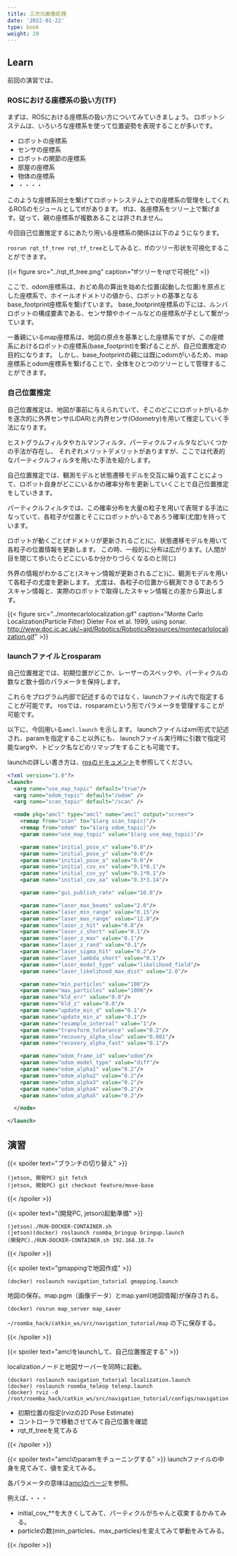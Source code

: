 ```yaml
---
title: 三次元画像処理
date: '2022-01-22'
type: book
weight: 20
---
```


<!--more-->

## Learn

前回の演習では、


### ROSにおける座標系の扱い方(TF)
まずは、ROSにおける座標系の扱い方についてみていきましょう。
ロボットシステムは、いろいろな座標系を使って位置姿勢を表現することが多いです。

- ロボットの座標系
- センサの座標系
- ロボットの関節の座標系
- 部屋の座標系
- 物体の座標系
-  ・・・・

このような座標系同士を繋げてロボットシステム上での座標系の管理をしてくれるROSのモジュールとしてtfがあります。
tfは、各座標系をツリー上で繋げます。従って、親の座標系が複数あることは許されません。

今回自己位置推定するにあたり用いる座標系の関係は以下のようになります。

`rosrun rqt_tf_tree rqt_tf_tree`としてみると、tfのツリー形状を可視化することができます。

{{< figure src="../rqt_tf_tree.png" caption="tfツリーをrqtで可視化" >}}

ここで、odom座標系は、おどめ鳥の算出を始めた位置(起動した位置)を原点とした座標系で、ホイールオドメトリの値から、ロボットの基準となるbase_footprint座標系を繋げています。
base_footprint座標系の下には、ルンバロボットの構成要素である、センサ類やホイールなどの座標系が子として繋がっています。

一番親にいるmap座標系は、地図の原点を基準とした座標系ですが、この座標系におけるロボットの座標系(base_footprint)を繋げることが、自己位置推定の目的になります。
しかし、base_footprintの親には既にodomがいるため、map座標系とodom座標系を繋げることで、全体をひとつのツリーとして管理することができます。


### 自己位置推定

自己位置推定は、地図が事前に与えられていて、そこのどこにロボットがいるかを逐次的に外界センサ(LiDAR)と内界センサ(Odometry)を用いて推定していく手法になります。

ヒストグラムフィルタやカルマンフィルタ、パーティクルフィルタなどいくつかの手法が存在し、
それぞれメリットデメリットがありますが、ここでは代表的なパーティクルフィルタを用いた手法を紹介します。

自己位置推定では、観測モデルと状態遷移モデルを交互に繰り返すことによって、ロボット自身がどこにいるかの確率分布を更新していくことで自己位置推定をしていきます。

パーティクルフィルタでは、この確率分布を大量の粒子を用いて表現する手法になっていて、各粒子が位置とそこにロボットがいるであろう確率(尤度)を持っています。

ロボットが動くごと(オドメトリが更新されるごと)に、状態遷移モデルを用いて各粒子の位置情報を更新します。
この時、一般的に分布は広がります。(人間が目を閉じて歩いたらどこにいるか分かりづらくなるのと同じ)

外界の情報がわかるごと(スキャン情報が更新されるごと)に、観測モデルを用いて各粒子の尤度を更新します。
尤度は、各粒子の位置から観測できるであろうスキャン情報と、実際のロボットで取得したスキャン情報との差から算出します。

{{< figure src="../montecarlolocalization.gif" caption="Monte Carlo Localization(Particle Filter) Dieter Fox et al. 1999, using sonar. http://www.doc.ic.ac.uk/~ajd/Robotics/RoboticsResources/montecarlolocalization.gif" >}}

<!-- リサンプリング -->

### launchファイルとrosparam

自己位置推定では、初期位置がどこか、レーザーのスペックや、パーティクルの数など数十個のパラメータを保持します。

これらをプログラム内部で記述するのではなく、launchファイル内で指定することが可能です。
rosでは、rosparamという形でパラメータを管理することが可能です。

以下に、今回用いる`amcl.launch` を示します。
launchファイルはxml形式で記述され、paramを指定すること以外にも、
launchファイル実行時に引数で指定可能なargや、トピック名などのリマップをすることも可能です。

launchの詳しい書き方は、[rosのドキュメント](http://wiki.ros.org/ja/roslaunch/XML)を参照してください。


``` xml
<?xml version="1.0"?>
<launch>
  <arg name="use_map_topic" default="true"/>
  <arg name="odom_topic" default="/odom" />
  <arg name="scan_topic" default="/scan" />

  <node pkg="amcl" type="amcl" name="amcl" output="screen">
    <remap from="scan" to="$(arg scan_topic)"/>    
    <remap from="odom" to="$(arg odom_topic)"/>    
    <param name="use_map_topic" value="$(arg use_map_topic)"/>

    <param name="initial_pose_x" value="0.0"/>
    <param name="initial_pose_y" value="0.0"/>
    <param name="initial_pose_a" value="0.0"/>
    <param name="initial_cov_xx" value="0.1*0.1"/>
    <param name="initial_cov_yy" value="0.1*0.1"/>
    <param name="initial_cov_aa" value="0.3*3.14"/>

    <param name="gui_publish_rate" value="10.0"/>

    <param name="laser_max_beams" value="2.0"/>
    <param name="laser_min_range" value="0.15"/>
    <param name="laser_max_range" value="12.0"/>
    <param name="laser_z_hit" value="0.8"/>
    <param name="laser_z_short" value="0.1"/>
    <param name="laser_z_max" value="0.1"/>
    <param name="laser_z_rand" value="0.1"/>
    <param name="laser_sigma_hit" value="0.2"/>
    <param name="laser_lambda_short" value="0.1"/>
    <param name="laser_model_type" value="likelihood_field"/>
    <param name="laser_likelihood_max_dist" value="2.0"/>

    <param name="min_particles" value="100"/>
    <param name="max_particles" value="1000"/>
    <param name="kld_err" value="0.0"/>
    <param name="kld_z" value="0.0"/>
    <param name="update_min_d" value="0.1"/>
    <param name="update_min_a" value="0.1"/>
    <param name="resample_interval" value="1"/>
    <param name="transform_tolerance" value="0.2"/>
    <param name="recovery_alpha_slow" value="0.001"/>
    <param name="recovery_alpha_fast" value="0.1"/>

    <param name="odom_frame_id" value="odom"/>
    <param name="odom_model_type" value="diff"/>
    <param name="odom_alpha1" value="0.2"/>
    <param name="odom_alpha2" value="0.2"/>
    <param name="odom_alpha3" value="0.2"/>
    <param name="odom_alpha4" value="0.2"/>
    <param name="odom_alpha5" value="0.2"/>

  </node>

</launch>
```

## 演習
<!-- {{< spoiler text="Dockerfileにamclを追加してBuildする" >}}
{{< /spoiler >}} -->

{{< spoiler text="ブランチの切り替え" >}}

```
(jetson, 開発PC) git fetch
(jetson, 開発PC) git checkout feature/move-base
```

{{< /spoiler >}}


{{< spoiler text="(開発PC, jetson)起動準備" >}}

```
(jetson)./RUN-DOCKER-CONTAINER.sh
(jetson)(docker) roslaunch roomba_bringup bringup.launch
(開発PC)./RUN-DOCKER-CONTAINER.sh 192.168.10.7x
```

{{< /spoiler >}}

{{< spoiler text="gmappingで地図作成" >}}

```
(docker) roslaunch navigation_tutorial gmapping.launch
```

地図の保存。map.pgm（画像データ）とmap.yaml(地図情報)が保存される。
```
(docker) rosrun map_server map_saver
```
`~/roomba_hack/catkin_ws/src/navigation_tutorial/map` の下に保存する。

{{< /spoiler >}}

{{< spoiler text="amclをlaunchして、自己位置推定する" >}}

localizationノードと地図サーバーを同時に起動。
```
(docker) roslaunch navigation_tutorial localization.launch
(docker) roslaunch roomba_teleop teleop.launch
(docker) rviz -d /root/roomba_hack/catkin_ws/src/navigation_tutorial/configs/navigation.rviz
```
- 初期位置の指定(rvizの2D Pose Estimate)
- コントローラで移動させてみて自己位置を確認
- rqt_tf_treeを見てみる

{{< /spoiler >}}

{{< spoiler text="amclのparamをチューニングする" >}}
launchファイルの中身を見てみて、値を変えてみる。

各パラメータの意味は[amclのページ](https://wiki.ros.org/amcl#Parameters)を参照。

例えば、・・・
- initial_cov_**を大きくしてみて、パーティクルがちゃんと収束するかみてみる。
- particleの数(min_particles、max_particles)を変えてみて挙動をみてみる。

{{< /spoiler >}}
